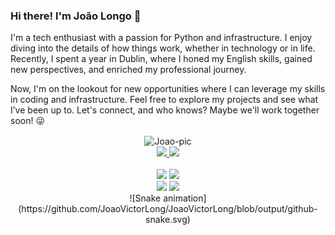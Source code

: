 ### Hi there! I'm João Longo 👋

I'm a tech enthusiast with a passion for Python and infrastructure. I enjoy diving into the details of how things work, whether in technology or in life. Recently, I spent a year in Dublin, where I honed my English skills, gained new perspectives, and enriched my professional journey.

Now, I'm on the lookout for new opportunities where I can leverage my skills in coding and infrastructure. Feel free to explore my projects and see what I’ve been up to. Let's connect, and who knows? Maybe we'll work together soon! 😜

<div align="center">
  <img align="center" alt="Joao-pic" height="200" src="https://cdn.discordapp.com/attachments/948796550459568128/984150884130902026/1-3.gif">
</div>

<div align="center">
  <a href="https://github.com/JoaoVictorLong">
    <img height="180em" src="https://github-readme-stats.vercel.app/api?username=JoaoVictorLong&show_icons=true&theme=dracula&include_all_commits=true&count_private=true"/>
    <img height="180em" src="https://github-readme-stats.vercel.app/api/top-langs/?username=JoaoVictorLong&layout=compact&langs_count=7&theme=dracula"/>
  </a>
</div>

<div align="center" style="display: inline_block"><br>
  <img src="https://img.shields.io/badge/Terraform-black?logo=terraform">
  <img src="https://img.shields.io/badge/Python-black?logo=python">
</div>

<div align="center"> 
  <a href='mailto:joao.vitor.longo@hotmail.com'><img src="https://img.shields.io/badge/send--email-black?logo=minutemailer"></a>
  <a href='https://www.linkedin.com/in/joaovictorlong/'><img src="https://img.shields.io/badge/Profile-black?logo=linkedin"></a>
</div>

<div align="center">
  ![Snake animation](https://github.com/JoaoVictorLong/JoaoVictorLong/blob/output/github-snake.svg)
</div>
